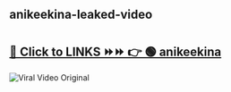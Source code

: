 
 ## anikeekina-leaked-video 

# <h2><a href="https://clipsfans.com/anikeekina&ref=git">🔗 Click to LINKS ⏩⏩ 👉 🟢 anikeekina </a></h2>

<a href="https://clipsfans.com/anikeekina&ref=git" rel="nofollow" data-target="animated-image.originalLink"><img src="https://i.ibb.co.com/xMMVF88/686577567.gif" alt="Viral Video Original" style="max-width: 100%; display: inline-block;" data-target="animated-image.originalImage"></a>
